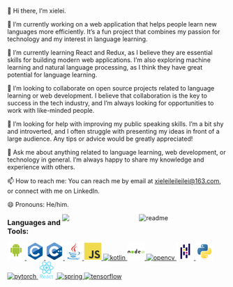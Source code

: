 👴 Hi there, I’m xielei.

🔭 I’m currently working on a web application that helps people learn new languages more efficiently. It’s a fun project that combines my passion for technology and my interest in language learning.

🌱 I’m currently learning React and Redux, as I believe they are essential skills for building modern web applications. I’m also exploring machine learning and natural language processing, as I think they have great potential for language learning.

👯 I’m looking to collaborate on open source projects related to language learning or web development. I believe that collaboration is the key to success in the tech industry, and I’m always looking for opportunities to work with like-minded people.

🤔 I’m looking for help with improving my public speaking skills. I’m a bit shy and introverted, and I often struggle with presenting my ideas in front of a large audience. Any tips or advice would be greatly appreciated!

💬 Ask me about anything related to language learning, web development, or technology in general. I’m always happy to share my knowledge and experience with others.

📫 How to reach me: You can reach me by email at xieleileileilei@163.com, or connect with me on LinkedIn.

😄 Pronouns: He/him.

<img align='right' width='40%' alt='readme' src="https://github-readme-stats-git-masterrstaa-rickstaa.vercel.app/api?username=xieleixielei&show_icons=true&theme=radical" />
<img align='right' width='35%' src='https://github-readme-stats-git-masterrstaa-rickstaa.vercel.app/api/top-langs/?username=yesmore&layout=compact&hide=HTML&theme=react'/>

<h3 align="left">Languages and Tools:</h3>
<p align="left">
  <a href="https://developer.android.com" target="_blank" rel="noreferrer"> <img src="https://raw.githubusercontent.com/devicons/devicon/master/icons/android/android-original-wordmark.svg" alt="android" width="40" height="40"/> </a> 
  <a href="https://www.cprogramming.com/" target="_blank" rel="noreferrer"> <img src="https://raw.githubusercontent.com/devicons/devicon/master/icons/c/c-original.svg" alt="c" width="40" height="40"/> </a> 
  <a href="https://www.w3schools.com/cpp/" target="_blank" rel="noreferrer"> <img src="https://raw.githubusercontent.com/devicons/devicon/master/icons/cplusplus/cplusplus-original.svg" alt="cplusplus" width="40" height="40"/> </a>
  <a href="https://www.java.com" target="_blank" rel="noreferrer"> <img src="https://raw.githubusercontent.com/devicons/devicon/master/icons/java/java-original.svg" alt="java" width="40" height="40"/> </a>
  <a href="https://developer.mozilla.org/en-US/docs/Web/JavaScript" target="_blank" rel="noreferrer"> <img src="https://raw.githubusercontent.com/devicons/devicon/master/icons/javascript/javascript-original.svg" alt="javascript" width="40" height="40"/> </a> 
  <a href="https://kotlinlang.org" target="_blank" rel="noreferrer"> <img src="https://www.vectorlogo.zone/logos/kotlinlang/kotlinlang-icon.svg" alt="kotlin" width="40" height="40"/> </a> 
  <a href="https://nodejs.org" target="_blank" rel="noreferrer"> <img src="https://raw.githubusercontent.com/devicons/devicon/master/icons/nodejs/nodejs-original-wordmark.svg" alt="nodejs" width="40" height="40"/> </a> 
  <a href="https://opencv.org/" target="_blank" rel="noreferrer"> <img src="https://www.vectorlogo.zone/logos/opencv/opencv-icon.svg" alt="opencv" width="40" height="40"/> </a> 
  <a href="https://pandas.pydata.org/" target="_blank" rel="noreferrer"> <img src="https://raw.githubusercontent.com/devicons/devicon/2ae2a900d2f041da66e950e4d48052658d850630/icons/pandas/pandas-original.svg" alt="pandas" width="40" height="40"/> </a> 
  <a href="https://www.python.org" target="_blank" rel="noreferrer"> <img src="https://raw.githubusercontent.com/devicons/devicon/master/icons/python/python-original.svg" alt="python" width="40" height="40"/> </a>
  <a href="https://pytorch.org/" target="_blank" rel="noreferrer"> <img src="https://www.vectorlogo.zone/logos/pytorch/pytorch-icon.svg" alt="pytorch" width="40" height="40"/> </a>
  <a href="https://reactjs.org/" target="_blank" rel="noreferrer"> <img src="https://raw.githubusercontent.com/devicons/devicon/master/icons/react/react-original-wordmark.svg" alt="react" width="40" height="40"/> </a> 
  <a href="https://spring.io/" target="_blank" rel="noreferrer"> <img src="https://www.vectorlogo.zone/logos/springio/springio-icon.svg" alt="spring" width="40" height="40"/> </a> 
  <a href="https://www.tensorflow.org" target="_blank" rel="noreferrer"> <img src="https://www.vectorlogo.zone/logos/tensorflow/tensorflow-icon.svg" alt="tensorflow" width="40" height="40"/> </a> 
</p>

